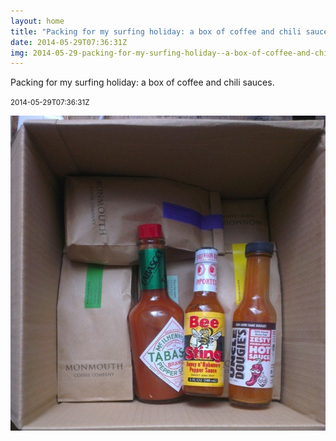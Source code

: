 ```yaml
---
layout: home
title: "Packing for my surfing holiday: a box of coffee and chili sauces."
date: 2014-05-29T07:36:31Z
img: 2014-05-29-packing-for-my-surfing-holiday--a-box-of-coffee-and-chili-sauces-.jpg
---
```


Packing for my surfing holiday: a box of coffee and chili sauces.

<small>2014-05-29T07:36:31Z</small>

![Packing for my surfing holiday: a box of coffee and chili sauces.](2014-05-29-packing-for-my-surfing-holiday--a-box-of-coffee-and-chili-sauces-.jpg)
